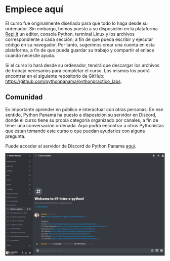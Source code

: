 # Empiece aquí

El curso fue originalmente diseñado para que todo lo haga desde su ordenador. Sin embargo, hemos puesto a su disposición en la plataforma [Repl.it](https://repl.it/) un editor, consola Python, terminal Linux y los archivos correspondiente a cada sección, a fin de que pueda escribir y ejecutar código en su navegador. Por tanto, sugerimos crear una cuenta en esta plataforma, a fin de que pueda guardar su trabajo y compartir el enlace cuando necesite ayuda.

Si el curso lo hará desde su ordenador, tendrá que descargar los archivos de trabajo necesarios para completar el curso. Los mismos los podrá encontrar en el siguiente repositorio de GitHub: https://github.com/pythonpanama/pythonpractico_labs.

## Comunidad

Es importante aprender en público e interactuar con otras personas. En ese sentido, Python Panamá ha puesto a disposición su servidor en Discord, donde el curso tiene su propia categoría organizado por canales, a fin de tener una conversación ordenada. Aquí podrá encontrar a otros Pythonistas que estan tomando este curso o que puedan ayudarles con alguna pregunta.

Puede acceder al servidor de Discord de Python Panama [aqui](https://discord.gg/pR4Qkusugs).

![discord2](img/discord2.png)